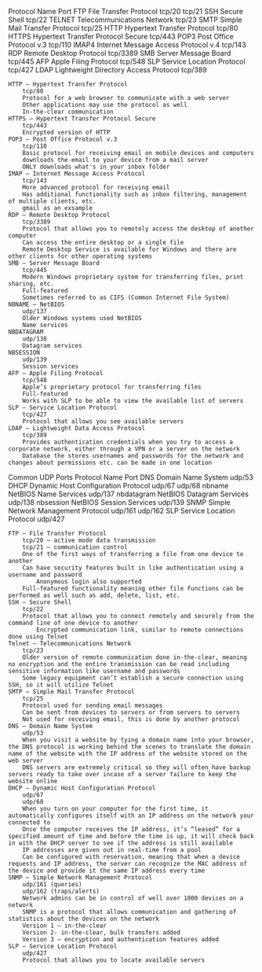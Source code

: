 Protocol Name Port
FTP File Transfer Protocol tcp/20
tcp/21
SSH Secure Shell tcp/22
TELNET Telecommunications Network tcp/23
SMTP Simple Mail Transfer Protocol tcp/25
HTTP Hypertext Transfer Protocol tcp/80
HTTPS Hypertext Transfer Protocol Secure tcp/443
POP3 Post Office Protocol v.3 tcp/110
IMAP4 Internet Message Access Protocol v.4 tcp/143
RDP Remote Desktop Protocol tcp/3389
SMB Server Message Board tcp/445
AFP Apple Filing Protocol tcp/548
SLP Service Location Protocol tcp/427
LDAP Lightweight Directory Access Protocol tcp/389

```
HTTP – Hypertext Transfer Protocol
    tcp/80
    Protocol for a web browser to communicate with a web server 
    Other applications may use the protocol as well
    In-the-clear communication
HTTPS – Hypertext Transfer Protocol Secure
    tcp/443
    Encrypted version of HTTP
POP3 – Post Office Protocol v.3
    tcp/110
    Basic protocol for receiving email on mobile devices and computers
	downloads the email to your device from a mail server 
	ONLY downloads what's in your inbox folder
IMAP – Internet Message Access Protocol
    tcp/143
    More advanced protocol for receiving email
    Has additional functionality such as inbox filtering, management of multiple clients, etc.
	gmail as an exsample 
RDP – Remote Desktop Protocol
    tcp/3389
    Protocol that allows you to remotely access the desktop of another computer
    Can access the entire desktop or a single file
    Remote Desktop Service is available for Windows and there are other clients for other operating systems
SMB – Server Message Board
    tcp/445
    Modern Windows proprietary system for transferring files, print sharing, etc.
    Full-featured
    Sometimes referred to as CIFS (Common Internet File System)
NBNAME – NetBIOS
    udp/137
    Older Windows systems used NetBIOS
    Name services
NBDATAGRAM
    udp/138
    Datagram services
NBSESSION
    udp/139
    Session services
AFP – Apple Filing Protocol
    tcp/548
    Apple’s proprietary protocol for transferring files 
    Full-featured
    Works with SLP to be able to view the available list of servers
SLP – Service Location Protocol
    tcp/427
    Protocol that allows you see available servers
LDAP – Lightweight Data Access Protocol
    tcp/389
    Provides authentication credentials when you try to access a corporate network, either through a VPN or a server on the network
    Database the stores usernames and passwords for the network and changes about permissions etc. can be made in one location 
```

Common UDP Ports
Protocol Name Port
DNS Domain Name System udp/53
DHCP Dynamic Host Configuration Protocol udp/67
udp/68
nbname NetBIOS Name Services udp/137
nbdatagram NetBIOS Datagram Services udp/138
nbsession NetBIOS Session Services udp/139
SNMP Simple Network Management Protocol udp/161
udp/162
SLP Service Location Protocol udp/427

```
FTP – File Transfer Protocol
    tcp/20 – active mode data transmission
    tcp/21 – communication control
    One of the first ways of transferring a file from one device to another
    Can have security features built in like authentication using a username and password
        Anonymous login also supported
    Full-featured functionality meaning other file functions can be performed as well such as add, delete, list, etc. 
SSH – Secure Shell
    tcp/22
    Protocol that allows you to connect remotely and securely from the command line of one device to another
        Encrypted communication link, similar to remote connections done using Telnet
Telnet – Telecommunications Network
    tcp/23
    Older version of remote communication done in-the-clear, meaning no encryption and the entire transmission can be read including sensitive information like username and passwords
    Some legacy equipment can’t establish a secure connection using SSH, so it will utilize Telnet
SMTP – Simple Mail Transfer Protocol
    tcp/25
    Protocol used for sending email messages
    Can be sent from devices to servers or from servers to servers
    Not used for receiving email, this is done by another protocol
DNS – Domain Name System
    udp/53
    When you visit a website by tying a domain name into your browser, the DNS protocol is working behind the scenes to translate the domain name of the website with the IP address of the website stored on the web server
    DNS servers are extremely critical so they will often have backup servers ready to take over incase of a server failure to keep the website online
DHCP – Dynamic Host Configuration Protocol
    udp/67
    udp/68
    When you turn on your computer for the first time, it automatically configures itself with an IP address on the network your connected to
    Once the computer receives the IP address, it’s “leased” for a specified amount of time and before the time is up, it will check back in with the DHCP server to see if the address is still available
    IP addresses are given out in real-time from a pool
    Can be configured with reservation, meaning that when a device requests and IP address, the server can recognize the MAC address of the device and provide it the same IP address every time
SNMP – Simple Network Management Protocol
    udp/161 (queries)
    udp/162 (traps/alerts)
    Network admins can be in control of well over 1000 devices on a network
    SNMP is a protocol that allows communication and gathering of statistics about the devices on the network
    Version 1 – in-the-clear
    Version 2- in-the-clear, bulk transfers added
    Version 3 – encryption and authentication features added
SLP – Service Location Protocol
    udp/427
    Protocol that allows you to locate available servers
```